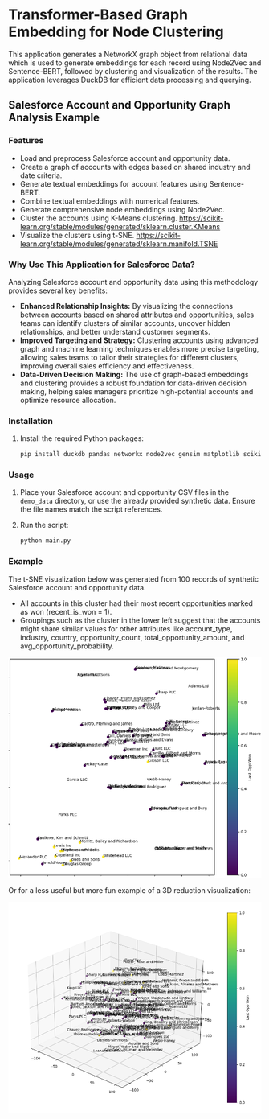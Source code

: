 # Transformer-Based Graph Embedding for Node Clustering

This application generates a NetworkX graph object from relational data which is used to generate embeddings for each record using Node2Vec and Sentence-BERT, followed by clustering and visualization of the results. The application leverages DuckDB for efficient data processing and querying.

## Salesforce Account and Opportunity Graph Analysis Example

### Features

- Load and preprocess Salesforce account and opportunity data.
- Create a graph of accounts with edges based on shared industry and date criteria.
- Generate textual embeddings for account features using Sentence-BERT.
- Combine textual embeddings with numerical features.
- Generate comprehensive node embeddings using Node2Vec.
- Cluster the accounts using K-Means clustering. https://scikit-learn.org/stable/modules/generated/sklearn.cluster.KMeans
- Visualize the clusters using t-SNE. https://scikit-learn.org/stable/modules/generated/sklearn.manifold.TSNE

### Why Use This Application for Salesforce Data?

Analyzing Salesforce account and opportunity data using this methodology provides several key benefits:

- **Enhanced Relationship Insights:** By visualizing the connections between accounts based on shared attributes and opportunities, sales teams can identify clusters of similar accounts, uncover hidden relationships, and better understand customer segments.
- **Improved Targeting and Strategy:** Clustering accounts using advanced graph and machine learning techniques enables more precise targeting, allowing sales teams to tailor their strategies for different clusters, improving overall sales efficiency and effectiveness.
- **Data-Driven Decision Making:** The use of graph-based embeddings and clustering provides a robust foundation for data-driven decision making, helping sales managers prioritize high-potential accounts and optimize resource allocation.

### Installation

1. Install the required Python packages:
    ```sh
    pip install duckdb pandas networkx node2vec gensim matplotlib scikit-learn sentence-transformers
    ```

### Usage

1. Place your Salesforce account and opportunity CSV files in the `demo_data` directory, or use the already provided synthetic data. Ensure the file names match the script references. 

2. Run the script:
    ```sh
    python main.py
    ```

### Example

The t-SNE visualization below was generated from 100 records of synthetic Salesforce account and opportunity data.

- All accounts in this cluster had their most recent opportunities marked as won (recent_is_won = 1).
- Groupings such as the cluster in the lower left suggest that the accounts might share similar values for other attributes like account_type, industry, country, opportunity_count, total_opportunity_amount, and avg_opportunity_probability.

![Alt text](t-SNE-visualization-example.png)

Or for a less useful but more fun example of a 3D reduction visualization:

![Alt text](t-SNE-visualization-example-3d.png)
